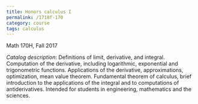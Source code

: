 ```yaml
---
title: Honors calculus I
permalink: /1718f-170
category: course
tags: calculus
---
```


Math 170H, Fall 2017<!--more-->

*Catalog description*: Definitions of limit, derivative, and integral. Computation of the derivative, including logarithmic, exponential and trigonometric functions. Applications of the derivative, approximations, optimization, mean value theorem. Fundamental theorem of calculus, brief introduction to the applications of the integral and to computations of antiderivatives. Intended for students in engineering, mathematics and the sciences.

